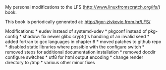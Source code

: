 My personal modifications to the LFS (http://www.linuxfromscratch.org/lfs/) book.

This book is periodically generated at: http://igor-zivkovic.from.hr/LFS/

Modifications:
	* eudev instead of systemd-udev
	* pkgconf instead of pkg-config
	* shadow: fix newer glibc crypt()'s handling of an invalid seed
	* added fortran to gcc languages in chapter 6
	* moved patches to github repo
	* disabled static libraries where possible with the configure switch
	* removed steps for additional documentation installation
	* removed docdir configure switches
	* utf8 for html output encoding
	* change render directory to /tmp
	* various other minor fixes
